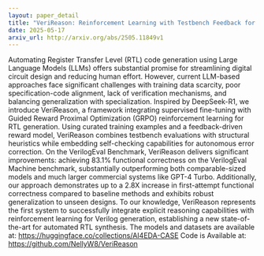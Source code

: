 ```yaml
---
layout: paper_detail
title: "VeriReason: Reinforcement Learning with Testbench Feedback for Reasoning-Enhanced Verilog Generation"
date: 2025-05-17
arxiv_url: http://arxiv.org/abs/2505.11849v1
---
```


Automating Register Transfer Level (RTL) code generation using Large Language Models (LLMs) offers substantial promise for streamlining digital circuit design and reducing human effort. However, current LLM-based approaches face significant challenges with training data scarcity, poor specification-code alignment, lack of verification mechanisms, and balancing generalization with specialization. Inspired by DeepSeek-R1, we introduce VeriReason, a framework integrating supervised fine-tuning with Guided Reward Proximal Optimization (GRPO) reinforcement learning for RTL generation. Using curated training examples and a feedback-driven reward model, VeriReason combines testbench evaluations with structural heuristics while embedding self-checking capabilities for autonomous error correction. On the VerilogEval Benchmark, VeriReason delivers significant improvements: achieving 83.1% functional correctness on the VerilogEval Machine benchmark, substantially outperforming both comparable-sized models and much larger commercial systems like GPT-4 Turbo. Additionally, our approach demonstrates up to a 2.8X increase in first-attempt functional correctness compared to baseline methods and exhibits robust generalization to unseen designs. To our knowledge, VeriReason represents the first system to successfully integrate explicit reasoning capabilities with reinforcement learning for Verilog generation, establishing a new state-of-the-art for automated RTL synthesis. The models and datasets are available at: https://huggingface.co/collections/AI4EDA-CASE Code is Available at: https://github.com/NellyW8/VeriReason
